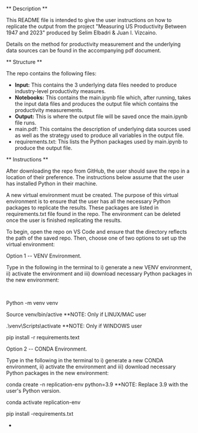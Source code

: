 \*\* Description \*\*



This README file is intended to give the user instructions on how to replicate the output from the project "Measuring US Productivity Between 1947 and 2023" produced by Selim Elbadri \& Juan I. Vizcaino.



Details on the method for productivity measurement and the underlying data sources can be found in the accompanying pdf document.



\*\* Structure \*\*



The repo contains the following files:

* **Input:** This contains the 3 underlying data files needed to produce industry-level productivity measures.
* **Notebooks:** This contains the main.ipynb file which, after running, takes the input data files and produces the output file which contains the productivity measurements.
* **Output:** This is where the output file will be saved once the main.ipynb file runs. 
* main.pdf: This contains the description of underlying data sources used as well as the strategy used to produce all variables in the output file. 
* requirements.txt: This lists the Python packages used by main.ipynb to produce the output file. 





\*\* Instructions \*\*



After downloading the repo from GitHub, the user should save the repo in a location of their preference. The instructions below assume that the user has installed Python in their machine.



A new virtual environment must be created. The purpose of this virtual environment is to ensure that the user has all the necessary Python packages  to replicate the results. These packages are listed in requirements.txt file found in the repo. The environment can be deleted once the user is finished replicating the results.



To begin, open the repo on VS Code and ensure that the directory reflects the path of the saved repo. Then, choose one of two options to set up the virtual environment:



Option 1 -- VENV Environment.



Type in the following in the terminal to i) generate a new VENV environment, ii) activate the environment and iii) download necessary Python packages in the new environment:

 

Python -m venv venv

Source venv/bin/active 			    \*\*NOTE: Only if LINUX/MAC user

.\\venv\\Scripts\\activate                     \*\*NOTE: Only if WINDOWS user

pip install -r requirements.text



Option 2 -- CONDA Environment.



Type in the following in the terminal to i) generate a new CONDA environment, ii) activate the environment and iii) download necessary Python packages in the new environment:



conda create -n replication-env python=3.9  \*\*NOTE: Replace 3.9 with the user's Python version.

conda activate replication-env

pip install -requirements.txt























* 
